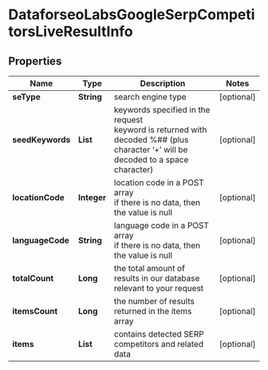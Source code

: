 # DataforseoLabsGoogleSerpCompetitorsLiveResultInfo


## Properties

| Name | Type | Description | Notes |
|------------ | ------------- | ------------- | -------------|
**seType** | **String** | search engine type |[optional]|
**seedKeywords** | **List<String>** | keywords specified in the request<br>keyword is returned with decoded %## (plus character ‘+’ will be decoded to a space character) |[optional]|
**locationCode** | **Integer** | location code in a POST array<br>if there is no data, then the value is null |[optional]|
**languageCode** | **String** | language code in a POST array<br>if there is no data, then the value is null |[optional]|
**totalCount** | **Long** | the total amount of results in our database relevant to your request |[optional]|
**itemsCount** | **Long** | the number of results returned in the items array |[optional]|
**items** | **List<DataforseoLabsSerpCompetitorsLiveItem>** | contains detected SERP competitors and related data |[optional]|